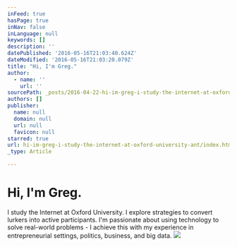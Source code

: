 ```yaml
---
inFeed: true
hasPage: true
inNav: false
inLanguage: null
keywords: []
description: ''
datePublished: '2016-05-16T21:03:40.624Z'
dateModified: '2016-05-16T21:03:20.079Z'
title: "Hi, I'm Greg."
author:
  - name: ''
    url: ''
sourcePath: _posts/2016-04-22-hi-im-greg-i-study-the-internet-at-oxford-university-ant.md
authors: []
publisher:
  name: null
  domain: null
  url: null
  favicon: null
starred: true
url: hi-im-greg-i-study-the-internet-at-oxford-university-ant/index.html
_type: Article

---
```

# Hi, I'm Greg.

I study the Internet at Oxford University. I explore strategies to convert lurkers into active participants. I'm passionate about using technology to solve real-world problems - I achieve this with my experience in entrepreneurial settings, politics, business, and big data.
![](https://the-grid-user-content.s3-us-west-2.amazonaws.com/17eeab7a-fc61-47b0-8302-7b7766893814.jpg)
